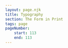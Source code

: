```yaml
---
layout: page.njk
title: Typography
section: The Form in Print
tags: page
pageNumber:
    start: 113
    end: 113
---
```

